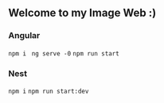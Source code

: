 ## Welcome to my Image Web :)

### Angular 
`npm i `
`ng serve -0`
`npm run start`

### Nest
`npm i`
`npm run start:dev`